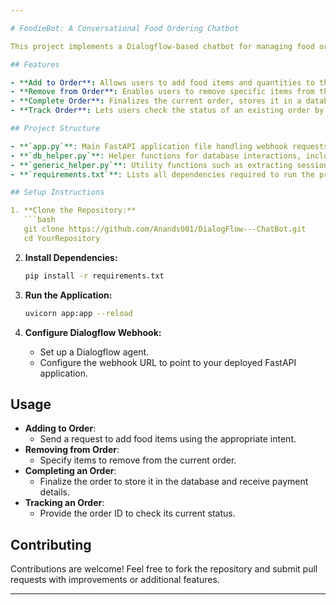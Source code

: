 ```yaml
---

# FoodieBot: A Conversational Food Ordering Chatbot

This project implements a Dialogflow-based chatbot for managing food orders. It allows users to add items to their order, remove items, complete orders for database storage, and track existing orders using a backend system.

## Features

- **Add to Order**: Allows users to add food items and quantities to their current order.
- **Remove from Order**: Enables users to remove specific items from their current order.
- **Complete Order**: Finalizes the current order, stores it in a database, and provides an order ID and total for payment.
- **Track Order**: Lets users check the status of an existing order by providing the order ID.

## Project Structure

- **`app.py`**: Main FastAPI application file handling webhook requests and routing to appropriate handlers.
- **`db_helper.py`**: Helper functions for database interactions, including inserting orders and retrieving order status.
- **`generic_helper.py`**: Utility functions such as extracting session IDs and formatting order details.
- **`requirements.txt`**: Lists all dependencies required to run the project.

## Setup Instructions

1. **Clone the Repository:**
   ```bash
   git clone https://github.com/Anands001/DialogFlow---ChatBot.git
   cd YourRepository
   ```

2. **Install Dependencies:**
   ```bash
   pip install -r requirements.txt
   ```

3. **Run the Application:**
   ```bash
   uvicorn app:app --reload
   ```

4. **Configure Dialogflow Webhook:**
   - Set up a Dialogflow agent.
   - Configure the webhook URL to point to your deployed FastAPI application.

## Usage

- **Adding to Order**:
  - Send a request to add food items using the appropriate intent.
- **Removing from Order**:
  - Specify items to remove from the current order.
- **Completing an Order**:
  - Finalize the order to store it in the database and receive payment details.
- **Tracking an Order**:
  - Provide the order ID to check its current status.

## Contributing

Contributions are welcome! Feel free to fork the repository and submit pull requests with improvements or additional features.

---
```

